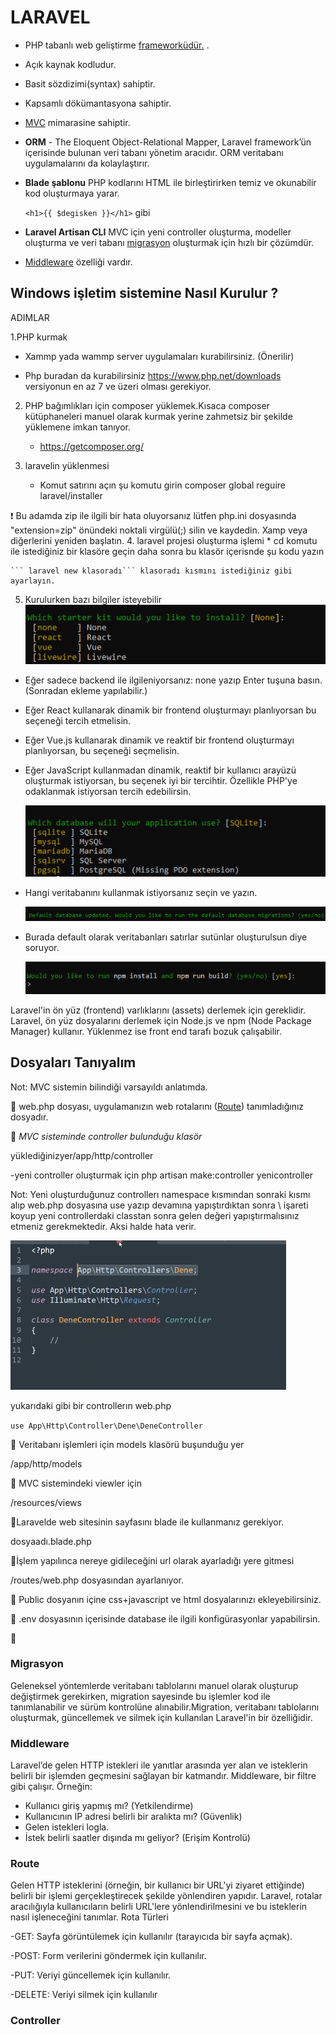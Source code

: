 # LARAVEL
* PHP tabanlı web geliştirme [frameworküdür.](https://github.com/xBugor/WebFrameWork)
.
* Açık kaynak kodludur.
* Basit sözdizimi(syntax) sahiptir.
* Kapsamlı dökümantasyona sahiptir.
* [MVC](https://github.com/xBugor/MVC) mimarasine sahiptir.
* **ORM** - The Eloquent Object-Relational Mapper, Laravel framework’ün içerisinde bulunan veri tabanı yönetim aracıdır. ORM veritabanı uygulamalarını da kolaylaştırır.
* **Blade şablonu** PHP kodlarını HTML ile birleştirirken temiz ve okunabilir kod oluşturmaya yarar.

    ```<h1>{{ $degisken }}</h1>``` gibi

* **Laravel Artisan CLI**  MVC için yeni controller oluşturma, modeller oluşturma ve veri tabanı [migrasyon](#Migrasyon)
 oluşturmak için hızlı bir çözümdür.


* [Middleware](#Middleware) özelliği vardır.


## Windows işletim sistemine Nasıl Kurulur ?

ADIMLAR

1.PHP kurmak

 * Xammp yada wammp server uygulamaları kurabilirsiniz. (Önerilir)

  *  Php buradan da kurabilirsiniz https://www.php.net/downloads  versiyonun en az 7 ve üzeri olması gerekiyor. 

2. PHP bağımlıkları için composer yüklemek.Kısaca composer kütüphaneleri manuel olarak kurmak yerine  zahmetsiz bir şekilde yüklemene imkan tanıyor.
    * https://getcomposer.org/

3. laravelin yüklenmesi
    * Komut satırını açın şu komutu girin composer global reguire laravel/installer

:exclamation: Bu adamda zip ile ilgili bir hata oluyorsanız lütfen php.ini dosyasında "extension=zip" önündeki noktali virgülü(;) silin ve kaydedin. Xamp veya diğerlerini yeniden başlatın.
4. laravel projesi oluşturma işlemi
    * cd komutu ile istediğiniz bir klasöre geçin daha sonra bu klasör içerisnde şu kodu yazın
   
    ``` laravel new klasoradı``` klasoradı kısmını istediğiniz gibi ayarlayın.

5. Kurulurken bazı bilgiler isteyebilir   
  ![Photo by xBugor][resim]

[resim]: ./assets/Kurulum1.PNG "Front-End Seçimi"

- Eğer sadece backend ile ilgileniyorsanız: none yazıp Enter tuşuna basın. (Sonradan ekleme yapılabilir.)
- Eğer React kullanarak dinamik bir frontend oluşturmayı planlıyorsan bu seçeneği tercih etmelisin.
-  Eğer Vue.js kullanarak dinamik ve reaktif bir frontend oluşturmayı planlıyorsan, bu seçeneği seçmelisin.
- Eğer JavaScript kullanmadan dinamik, reaktif bir kullanıcı arayüzü oluşturmak istiyorsan, bu seçenek iyi bir tercihtir. Özellikle PHP'ye odaklanmak istiyorsan tercih edebilirsin.

  ![Photo by xBugor][resim2]

[resim2]: ./assets/Kurulum2.PNG "Veri tabananı seçimi"

* Hangi veritabanını kullanmak istiyorsanız seçin ve yazın.


  ![Photo by xBugor][resim3]

[resim3]: ./assets/Kurulum3.PNG "Veritabanı default ayarlar"

* Burada default olarak veritabanları satırlar sutünlar oluşturulsun diye soruyor.


  ![Photo by xBugor][resim4]

[resim4]: ./assets/Kurulum4.PNG "Veritabanı default ayarlar"

Laravel'in ön yüz (frontend) varlıklarını (assets) derlemek için gereklidir. Laravel, ön yüz dosyalarını derlemek için Node.js ve npm (Node Package Manager) kullanır. Yüklenmez ise front end tarafı bozuk çalışabilir.



## Dosyaları Tanıyalım

Not: MVC sistemin bilindiği varsayıldı anlatımda.

:green_apple:  web.php dosyası, uygulamanızın web rotalarını ([Route](#Route)) tanımladığınız dosyadır.

:green_apple: *MVC sisteminde controller bulunduğu klasör*

 yüklediğinizyer/app/http/controller 
 
  -yeni controller oluşturmak için php artisan make:controller yenicontroller
  
  Not: Yeni oluşturduğunuz controllerı namespace kısmından sonraki kısmı alıp web.php dosyasına use yazıp devamına yapıştırdıktan sonra \ işareti koyup yeni controllerdaki classtan sonra gelen değeri yapıştırmalısınız etmeniz gerekmektedir. Aksi halde hata verir.

 ![Photo by xBugor][resim5]

[resim5]: ./assets/controller.png "controller ayarı"

yukarıdaki gibi bir controllerın web.php 

```use App\Http\Controller\Dene\DeneController```



:green_apple: Veritabanı işlemleri için models klasörü buşunduğu yer


/app/http/models


:green_apple: MVC sistemindeki viewler için

/resources/views

:green_apple:Laravelde web sitesinin  sayfasını blade ile  kullanmanız gerekiyor.
     
dosyaadı.blade.php

:green_apple:İşlem yapılınca nereye gidileceğini url olarak ayarladığı yere gitmesi
     
  /routes/web.php dosyasından ayarlanıyor.

:green_apple: Public dosyanın içine  css+javascript ve html dosyalarınızı ekleyebilirsiniz. 

:green_apple: .env dosyasının içerisinde database ile ilgili konfigürasyonlar yapabilirsin.

 

:green_apple:

### Migrasyon
Geleneksel yöntemlerde veritabanı tablolarını manuel olarak oluşturup değiştirmek gerekirken, migration sayesinde bu işlemler kod ile tanımlanabilir ve sürüm kontrolüne alınabilir.Migration, veritabanı tablolarını oluşturmak, güncellemek ve silmek için kullanılan Laravel'in bir özelliğidir.
### Middleware 
Laravel’de gelen HTTP istekleri ile yanıtlar arasında yer alan ve isteklerin belirli bir işlemden geçmesini sağlayan bir katmandır.
Middleware, bir filtre gibi çalışır. Örneğin:

- Kullanıcı giriş yapmış mı? (Yetkilendirme)
- Kullanıcının IP adresi belirli bir aralıkta mı? (Güvenlik)
- Gelen istekleri logla.
- İstek belirli saatler dışında mı geliyor? (Erişim Kontrolü)

### Route
Gelen HTTP isteklerini (örneğin, bir kullanıcı bir URL'yi ziyaret ettiğinde) belirli bir işlemi gerçekleştirecek şekilde yönlendiren yapıdır. Laravel, rotalar aracılığıyla kullanıcıların belirli URL'lere yönlendirilmesini ve bu isteklerin nasıl işleneceğini tanımlar.
Rota Türleri

-GET: Sayfa görüntülemek için kullanılır (tarayıcıda bir sayfa açmak).

-POST: Form verilerini göndermek için kullanılır.

-PUT: Veriyi güncellemek için kullanılır.

-DELETE: Veriyi silmek için kullanılır

### Controller
